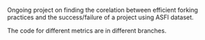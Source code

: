 Ongoing project on finding the corelation between efficient forking practices and the success/failure of a project using ASFI dataset. 

The code for different metrics are in different branches.

